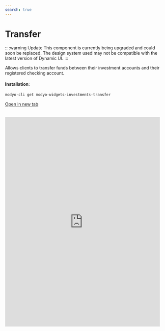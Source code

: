 ```yaml
---
search: true
---
```


# Transfer

:: :warning Update
This component is currently being upgraded and could soon be replaced. The design system used may not be compatible with the latest version of Dynamic UI.
:::

Allows clients to transfer funds between their investment accounts and their registered checking account.

#### Installation:

```bash
modyo-cli get modyo-widgets-investments-transfer
```

[Open in new tab](https://widgets.modyo.com/investments/transfer)

<iframe id="widgetFrame" src="https://widgets.modyo.com/investments/transfer" width="100%" frameBorder="0" style="min-height:680px;overflow:auto;margin-top:20px;"/>

| Features | Description                                                                                                                                                      |
|---------------|------------------------------------------------------------------------------------------------------------------------------------------------------------------|
| Transfer    | Allows clients to transfer funds between investment accounts. It also makes it possible to request a transfer of funds to the client's previously registered accounts. |

<script>

  export default {
    mounted() {

      function setIframeHeightCO(id, ht) {
          var ifrm = document.getElementById(id);
          if(ifrm) {
            ifrm.style.height = ht + 4 + "px";
          }
      }
      // iframed document sends its height using postMessage
      function handleDocHeightMsg(e) {
          // check origin
          if ( e.origin === 'https://widgets-es.modyo.com' ) {
              // parse data
              var data = JSON.parse( e.data );

              console.log('data:', data)
              // check data object
              if ( data['docHeight'] ) {
                  setIframeHeightCO( 'widgetFrame', data['docHeight'] );
              } else {
                  setIframeHeightCO( 'widgetFrame', 700 );
              }
          }
      }

      // assign message handler
      if ( window.addEventListener ) {
          window.addEventListener('message', handleDocHeightMsg, false);
      }
    }
  }

</script>
